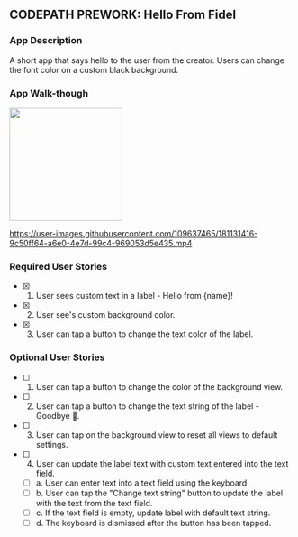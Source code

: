 ## CODEPATH PREWORK: Hello From Fidel

### App Description
A short app that says hello to the user from the creator.
Users can change the font color on a custom black background.

### App Walk-though

<img src="https://i.imgur.com/9uPsNs5.gif" width=200><br>

https://user-images.githubusercontent.com/109637465/181131416-9c50ff64-a6e0-4e7d-99c4-969053d5e435.mp4


### Required User Stories
- [x] 1. User sees custom text in a label - Hello from {name}!
- [x] 2. User see's custom background color.
- [x] 3. User can tap a button to change the text color of the label.

### Optional User Stories
- [ ] 1. User can tap a button to change the color of the background view.
- [ ] 2. User can tap a button to change the text string of the label - Goodbye 👋.
- [ ] 3. User can tap on the background view to reset all views to default settings.
- [ ] 4. User can update the label text with custom text entered into the text field.
   - [ ] a. User can enter text into a text field using the keyboard.
   - [ ] b. User can tap the "Change text string" button to update the label with the text from the text field.
   - [ ] c. If the text field is empty, update label with default text string.
   - [ ] d. The keyboard is dismissed after the button has been tapped.
